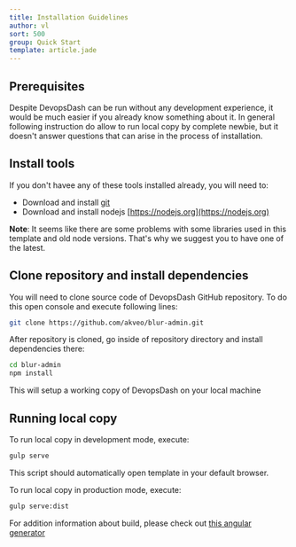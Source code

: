 ```yaml
---
title: Installation Guidelines
author: vl
sort: 500
group: Quick Start
template: article.jade
---
```


## Prerequisites

Despite DevopsDash can be run without any development experience, it would be much easier if you already know something about it. In general following instruction do allow to run local copy by complete newbie, but it doesn't answer questions that can arise in the process of installation.

## Install tools

If you don't havee any of these tools installed already, you will need to:
* Download and install [git](https://git-scm.com/)
* Download and install nodejs [https://nodejs.org](https://nodejs.org)

**Note**: It seems like there are some problems with some libraries used in this template and old node versions. That's why we suggest you to have one of the latest.

## Clone repository and install dependencies

You will need to clone source code of DevopsDash GitHub repository. To do this open console and execute following lines:
```bash
git clone https://github.com/akveo/blur-admin.git
```
After repository is cloned, go inside of repository directory and install dependencies there:
```bash
cd blur-admin
npm install
```
This will setup a working copy of DevopsDash on your local machine

## Running local copy

To run local copy in development mode, execute:
```bash
gulp serve
```
This script should automatically open template in your default browser.

To run local copy in production mode, execute:
```bash
gulp serve:dist
```
For addition information about build, please check out [this angular generator](https://github.com/Swiip/generator-gulp-angular)
